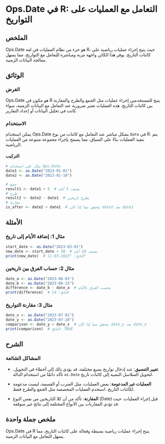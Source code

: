 <!--
Meta Description: # Ops.Date في R: التعامل مع العمليات على التواريخ ## الملخص Ops.Date هو جزء من نظام العمليات في لغة R، حيث يتيح إجراء عمليات رياضية على كائنات التاريخ...
Meta Keywords: date, العمليات, 2023, ops, على
-->

# Ops.Date في R: التعامل مع العمليات على التواريخ

## الملخص
Ops.Date هو جزء من نظام العمليات في لغة R، حيث يتيح إجراء عمليات رياضية على كائنات التاريخ. يوفر هذا الكائن واجهة مرنة ومباشرة للتعامل مع التواريخ، مما يسهل معالجة البيانات الزمنية.

## الوثائق
### الغرض
Ops.Date هو مكون في R يتيح للمستخدمين إجراء عمليات مثل الجمع والطرح والمقارنة بين كائنات التاريخ. هذه العمليات تعتبر ضرورية عند التعامل مع البيانات الزمنية، سواء كانت في تحليل البيانات أو إعداد التقارير.

### الاستخدام
يمكن استخدام Ops.Date بشكل مباشر عند التعامل مع كائنات من نوع `Date` في R. يتم تنفيذ العمليات بناءً على السياق، مما يسمح بإجراء مجموعة متنوعة من العمليات الرياضية.

#### التركيب
```R
# مثال على استخدام Ops.Date
date1 <- as.Date("2023-01-01")
date2 <- as.Date("2023-01-10")

# جمع
result1 <- date1 + 5  # يضيف 5 أيام
# طرح
result2 <- date2 - date1  # يطرح تاريخين
# مقارنة
is_after <- date2 > date1  # يتحقق مما إذا كان date2 بعد date1
```

## الأمثلة
### مثال 1: إضافة الأيام إلى تاريخ
```R
start_date <- as.Date("2023-03-01")
new_date <- start_date + 10  # يضيف 10 أيام
print(new_date)  # الناتج: "2023-03-11"
```

### مثال 2: حساب الفرق بين تاريخين
```R
date_a <- as.Date("2023-06-01")
date_b <- as.Date("2023-06-15")
difference <- date_b - date_a  # يحسب الفرق بالأيام
print(difference)  # الناتج: 14
```

### مثال 3: مقارنة التواريخ
```R
date_x <- as.Date("2023-07-01")
date_y <- as.Date("2023-07-20")
comparison <- date_y > date_x  # يتحقق مما إذا كان date_y بعد date_x
print(comparison)  # الناتج: TRUE
```

## الشرح
### المشاكل الشائعة
- **تغيير التنسيق**: عند إدخال تواريخ بصيغ مختلفة، قد يؤدي ذلك إلى أخطاء في التحويل. تأكد دائمًا من استخدام الدالة `as.Date` لتحويل السلاسل النصية إلى كائنات تاريخ.
  
- **العمليات غير المدعومة**: بعض العمليات، مثل الضرب أو القسمة، ليست مدعومة لكائنات التاريخ. استخدم العمليات المخصصة مثل الجمع والطرح فقط.

- **المقارنة**: تأكد من أن كلا التاريخين من نفس النوع (Date) قبل إجراء العمليات، حيث قد تؤدي المقارنات بين الأنواع المختلفة إلى نتائج غير متوقعة.

## ملخص جملة واحدة
Ops.Date في R يتيح إجراء عمليات رياضية بسيطة وفعالة على كائنات التاريخ، مما يسهل التعامل مع البيانات الزمنية.